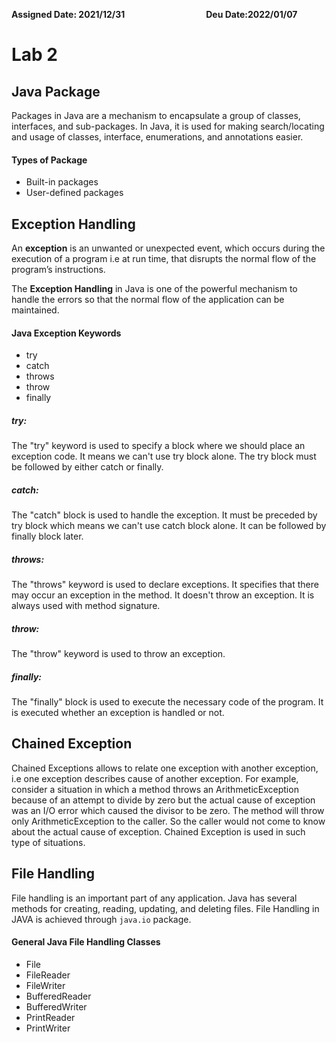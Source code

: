 **Assigned Date: 2021/12/31** &nbsp; &nbsp; &nbsp; &nbsp; &nbsp; &nbsp; &nbsp; &nbsp; &nbsp; &nbsp; &nbsp; &nbsp; &nbsp; &nbsp; &nbsp; &nbsp; 
**Deu Date:2022/01/07**

# Lab 2
## Java Package
Packages in Java are a mechanism to encapsulate a group of classes, interfaces, and sub-packages. In Java, it is used for making search/locating and usage of classes, interface, enumerations, and annotations easier.

#### Types of Package
* Built-in packages
* User-defined packages

## Exception Handling
An **exception** is an unwanted or unexpected event, which occurs during the execution of a program i.e at run time, that disrupts the normal flow of the program’s instructions.

The **Exception Handling** in Java is one of the powerful mechanism to handle the errors so that the normal flow of the application can be maintained.
#### Java Exception Keywords
* try
* catch
* throws
* throw
* finally

##### try:
The "try" keyword is used to specify a block where we should place an exception code. It means we can't use try block alone. The try block must be followed by either catch or finally.

##### catch:
The "catch" block is used to handle the exception. It must be preceded by try block which means we can't use catch block alone. It can be followed by finally block later.

##### throws:
The "throws" keyword is used to declare exceptions. It specifies that there may occur an exception in the method. It doesn't throw an exception. It is always used with method signature.
##### throw:
The "throw" keyword is used to throw an exception.
##### finally:
The "finally" block is used to execute the necessary code of the program. It is executed whether an exception is handled or not.

## Chained Exception
Chained Exceptions allows to relate one exception with another exception, i.e one exception describes cause of another exception. For example, consider a situation in which a method throws an ArithmeticException because of an attempt to divide by zero but the actual cause of exception was an I/O error which caused the divisor to be zero. The method will throw only ArithmeticException to the caller. So the caller would not come to know about the actual cause of exception. Chained Exception is used in such type of situations.

## File Handling
File handling is an important part of any application.
Java has several methods for creating, reading, updating, and deleting files.
File Handling in JAVA is achieved through `java.io` package.
#### General Java File Handling Classes
* File
* FileReader
* FileWriter
* BufferedReader
* BufferedWriter
* PrintReader
* PrintWriter
